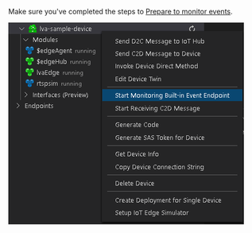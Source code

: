 Make sure you've completed the steps to [Prepare to monitor events](../../../detect-motion-emit-events-quickstart.md#prepare-to-monitor-events).

![Start Monitoring Built-in Event Endpoint](../../../media/quickstarts/start-monitoring-iothub-events.png)

